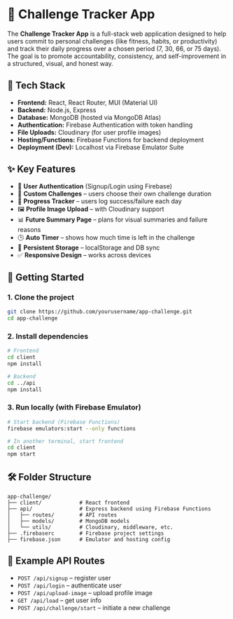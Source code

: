 
# 📱 Challenge Tracker App

The **Challenge Tracker App** is a full-stack web application designed to help users commit to personal challenges (like fitness, habits, or productivity) and track their daily progress over a chosen period (7, 30, 66, or 75 days). The goal is to promote accountability, consistency, and self-improvement in a structured, visual, and honest way.

## 🔧 Tech Stack

- **Frontend:** React, React Router, MUI (Material UI)
- **Backend:** Node.js, Express
- **Database:** MongoDB (hosted via MongoDB Atlas)
- **Authentication:** Firebase Authentication with token handling
- **File Uploads:** Cloudinary (for user profile images)
- **Hosting/Functions:** Firebase Functions for backend deployment
- **Deployment (Dev):** Localhost via Firebase Emulator Suite

## ✨ Key Features

- 🔐 **User Authentication** (Signup/Login using Firebase)
- 🧠 **Custom Challenges** – users choose their own challenge duration
- 📆 **Progress Tracker** – users log success/failure each day
- 🖼 **Profile Image Upload** – with Cloudinary support
- 📊 **Future Summary Page** – plans for visual summaries and failure reasons
- 🕒 **Auto Timer** – shows how much time is left in the challenge
- 🔁 **Persistent Storage** – localStorage and DB sync
- ✅ **Responsive Design** – works across devices

## 🚀 Getting Started

### 1. Clone the project

```bash
git clone https://github.com/yourusername/app-challenge.git
cd app-challenge
```

### 2. Install dependencies

```bash
# Frontend
cd client
npm install

# Backend
cd ../api
npm install
```

### 3. Run locally (with Firebase Emulator)

```bash
# Start backend (Firebase Functions)
firebase emulators:start --only functions

# In another terminal, start frontend
cd client
npm start
```

## 🛠 Folder Structure

```
app-challenge/
├── client/            # React frontend
├── api/               # Express backend using Firebase Functions
│   ├── routes/        # API routes
│   ├── models/        # MongoDB models
│   └── utils/         # Cloudinary, middleware, etc.
├── .firebaserc        # Firebase project settings
├── firebase.json      # Emulator and hosting config
```

## 🧪 Example API Routes

- `POST /api/signup` – register user
- `POST /api/login` – authenticate user
- `POST /api/upload-image` – upload profile image
- `GET /api/load` – get user info
- `POST /api/challenge/start` – initiate a new challenge
